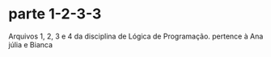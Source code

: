 # parte 1-2-3-3
Arquivos 1, 2, 3 e 4 da disciplina de Lógica de Programação.
pertence à Ana júlia e Bianca
